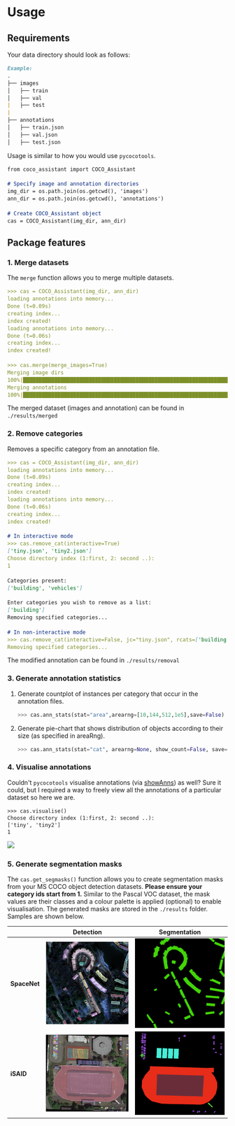 <h1> Usage </h1>

## Requirements

Your data directory should look as follows:

```markdown
Example:
.
├── images
│   ├── train
│   ├── val
|   ├── test
|   
├── annotations
│   ├── train.json
│   ├── val.json
│   ├── test.json

```

Usage is similar to how you would use `pycocotools`.

```markdown
from coco_assistant import COCO_Assistant

# Specify image and annotation directories
img_dir = os.path.join(os.getcwd(), 'images')
ann_dir = os.path.join(os.getcwd(), 'annotations')

# Create COCO_Assistant object
cas = COCO_Assistant(img_dir, ann_dir)
```

## Package features

### 1. Merge datasets

The `merge` function allows you to merge multiple datasets.

```markdown
>>> cas = COCO_Assistant(img_dir, ann_dir)                                                                                                                                                              
loading annotations into memory...
Done (t=0.09s)
creating index...
index created!
loading annotations into memory...
Done (t=0.06s)
creating index...
index created!

>>> cas.merge(merge_images=True)                                                                                                                                                                                       
Merging image dirs
100%|█████████████████████████████████████████████████████████████████████| 2/2 [00:00<00:00, 18.33it/s]
Merging annotations
100%|█████████████████████████████████████████████████████████████████████| 2/2 [00:00<00:00, 14.72it/s]

```

The merged dataset (images and annotation) can be found in `./results/merged`

### 2. Remove categories

Removes a specific category from an annotation file.

```markdown
>>> cas = COCO_Assistant(img_dir, ann_dir)                                                                                                                                                              
loading annotations into memory...
Done (t=0.09s)
creating index...
index created!
loading annotations into memory...
Done (t=0.06s)
creating index...
index created!
 
# In interactive mode
>>> cas.remove_cat(interactive=True)
['tiny.json', 'tiny2.json']
Choose directory index (1:first, 2: second ..):
1

Categories present:
['building', 'vehicles']

Enter categories you wish to remove as a list:
['building']
Removing specified categories...

# In non-interactive mode
>>> cas.remove_cat(interactive=False, jc="tiny.json", rcats=['building'])
Removing specified categories...
```

The modified annotation can be found in `./results/removal`

### 3. Generate annotation statistics

1.  Generate countplot of instances per category that occur in the annotation files. 
    ```python
    >>> cas.ann_stats(stat="area",arearng=[10,144,512,1e5],save=False)
    ```

2.  Generate pie-chart that shows distribution of objects according to their size (as specified in areaRng). 
    ```python
    >>> cas.ann_stats(stat="cat", arearng=None, show_count=False, save=False)
    ```

### 4. Visualise annotations

Couldn't `pycocotools` visualise annotations (via [showAnns](https://github.com/cocodataset/cocoapi/blob/636becdc73d54283b3aac6d4ec363cffbb6f9b20/PythonAPI/pycocotools/coco.py#L233)) as well? Sure it could, but I required a way to freely view all the annotations of a particular dataset so here we are.

```console
>>> cas.visualise()
Choose directory index (1:first, 2: second ..):
['tiny', 'tiny2']
1
```

![](assets/visualiser.gif)

### 5. Generate segmentation masks

The `cas.get_segmasks()` function allows you to create segmentation masks from your MS COCO object detection datasets. **Please ensure your category ids start from 1.** Similar to the Pascal VOC dataset, the mask values are their classes and a colour palette is applied (optional) to enable visualisation. The generated masks are stored in the `./results` folder. Samples are shown below.

|              | Detection                                                                      | Segmentation                                                                                  |
| ------------ | ------------------------------------------------------------------------------ | --------------------------------------------------------------------------------------------- |
| **SpaceNet** | <img src="../assets/SpaceNet.png" alt="SpaceNet" title="SpaceNet" width=310 /> | <img src="../assets/SpaceNet_mask.png" alt="SpaceNet_mask" title="SpaceNet_mask" width=310 /> |
| **iSAID**    | <img src="../assets/iSAID.png" alt="iSAID" title="iSAID" width=310 />          | <img src="../assets/iSAID_mask.png" alt="iSAID_mask" title="iSAID_mask" width=310 />          |
